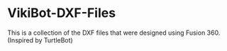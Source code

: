 # VikiBot-DXF-Files
This is a collection of the DXF files that were designed using Fusion 360. (Inspired by TurtleBot)
